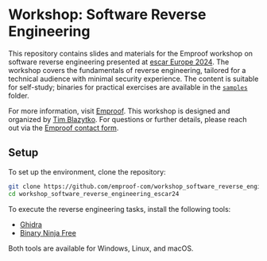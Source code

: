 # Workshop: Software Reverse Engineering

This repository contains slides and materials for the Emproof workshop on software reverse engineering presented at [escar Europe 2024](https://escar.info/). The workshop covers the fundamentals of reverse engineering, tailored for a technical audience with minimal security experience. The content is suitable for self-study; binaries for practical exercises are available in the [`samples`](./samples) folder.

For more information, visit [Emproof](http://emproof.com). This workshop is designed and organized by [Tim Blazytko](https://github.com/mrphrazer/). For questions or further details, please reach out via the [Emproof contact form](https://www.emproof.com/contact/).

## Setup

To set up the environment, clone the repository:

```bash
git clone https://github.com/emproof-com/workshop_software_reverse_engineering_escar24.git
cd workshop_software_reverse_engineering_escar24
```

To execute the reverse engineering tasks, install the following tools:

* [Ghidra](https://ghidra-sre.org)
* [Binary Ninja Free](https://binary.ninja/free/)

Both tools are available for Windows, Linux, and macOS.

